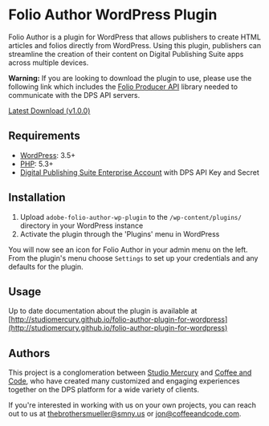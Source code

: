 # Folio Author WordPress Plugin

Folio Author is a plugin for WordPress that allows publishers to create HTML articles and folios directly from WordPress. Using this plugin, publishers can streamline the creation of their content on Digital Publishing Suite apps across multiple devices.

**Warning:** If you are looking to download the plugin to use, please use the
following link which includes the [Folio Producer API](https://github.com/CoffeeAndCode/folio-producer-api)
library needed to communicate with the DPS API servers.


[Latest Download (v1.0.0)](http://studiomercury.github.io/folio-author-plugin-for-wordpress/downloads/v1.0.0.zip)


## Requirements

* [WordPress](http://wordpress.org/): 3.5+
* [PHP](http://php.net/): 5.3+
* [Digital Publishing Suite Enterprise Account](http://www.adobe.com/products/digital-publishing-suite-enterprise.html) with DPS API Key and Secret


## Installation

1. Upload `adobe-folio-author-wp-plugin` to the `/wp-content/plugins/` directory in your WordPress instance
1. Activate the plugin through the 'Plugins' menu in WordPress

You will now see an icon for Folio Author in your admin menu on the left. From the plugin's menu choose `Settings` to set up your credentials and any defaults for the plugin.


## Usage

Up to date documentation about the plugin is available at [http://studiomercury.github.io/folio-author-plugin-for-wordpress](http://studiomercury.github.io/folio-author-plugin-for-wordpress)

## Authors

This project is a conglomeration between [Studio Mercury](http://www.smny.us/)
and [Coffee and Code](http://www.coffeeandcode.com/), who have created many customized and
engaging experiences together on the DPS platform for a wide variety of clients.

If you're interested in working with us on your own projects, you can reach out
to us at [thebrothersmueller@smny.us](mailto:thebrothersmueller@smny.us) or
[jon@coffeeandcode.com](mailto:jon@coffeeandcode.com).
